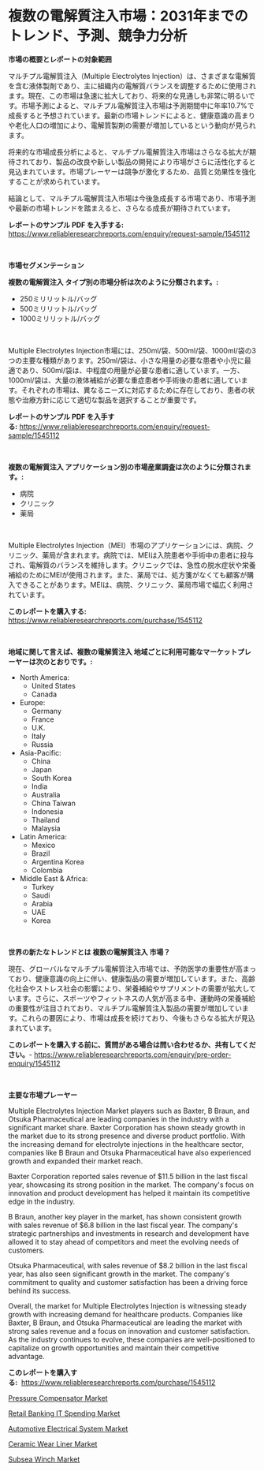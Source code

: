 <p><h1>複数の電解質注入市場：2031年までのトレンド、予測、競争力分析</h1></p><p><strong>市場の概要とレポートの対象範囲</strong></p>
<p><p>マルチプル電解質注入（Multiple Electrolytes Injection）は、さまざまな電解質を含む液体製剤であり、主に組織内の電解質バランスを調整するために使用されます。現在、この市場は急速に拡大しており、将来的な見通しも非常に明るいです。市場予測によると、マルチプル電解質注入市場は予測期間中に年率10.7%で成長すると予想されています。最新の市場トレンドによると、健康意識の高まりや老化人口の増加により、電解質製剤の需要が増加しているという動向が見られます。</p><p>将来的な市場成長分析によると、マルチプル電解質注入市場はさらなる拡大が期待されており、製品の改良や新しい製品の開発により市場がさらに活性化すると見込まれています。市場プレーヤーは競争が激化するため、品質と効果性を強化することが求められています。</p><p>結論として、マルチプル電解質注入市場は今後急成長する市場であり、市場予測や最新の市場トレンドを踏まえると、さらなる成長が期待されています。</p></p>
<p><strong>レポートのサンプル PDF を入手する:</strong> <a href="https://www.reliableresearchreports.com/enquiry/request-sample/1545112">https://www.reliableresearchreports.com/enquiry/request-sample/1545112</a></p>
<p>&nbsp;</p>
<p><strong>市場セグメンテーション</strong></p>
<p><strong>複数の電解質注入 タイプ別の市場分析は次のように分類されます。:</strong></p>
<p><ul><li>250ミリリットル/バッグ</li><li>500ミリリットル/バッグ</li><li>1000ミリリットル/バッグ</li></ul></p>
<p>&nbsp;</p>
<p><p>Multiple Electrolytes Injection市場には、250ml/袋、500ml/袋、1000ml/袋の3つの主要な種類があります。250ml/袋は、小さな用量の必要な患者や小児に最適であり、500ml/袋は、中程度の用量が必要な患者に適しています。一方、1000ml/袋は、大量の液体補給が必要な重症患者や手術後の患者に適しています。それぞれの市場は、異なるニーズに対応するために存在しており、患者の状態や治療方針に応じて適切な製品を選択することが重要です。</p></p>
<p><strong>レポートのサンプル PDF を入手する:</strong>&nbsp;<a href="https://www.reliableresearchreports.com/enquiry/request-sample/1545112">https://www.reliableresearchreports.com/enquiry/request-sample/1545112</a></p>
<p>&nbsp;</p>
<p><strong> 複数の電解質注入 アプリケーション別の市場産業調査は次のように分類されます。:</strong></p>
<p><ul><li>病院</li><li>クリニック</li><li>薬局</li></ul></p>
<p>&nbsp;</p>
<p><p>Multiple Electrolytes Injection（MEI）市場のアプリケーションには、病院、クリニック、薬局が含まれます。病院では、MEIは入院患者や手術中の患者に投与され、電解質のバランスを維持します。クリニックでは、急性の脱水症状や栄養補給のためにMEIが使用されます。また、薬局では、処方箋がなくても顧客が購入できることがあります。MEIは、病院、クリニック、薬局市場で幅広く利用されています。</p></p>
<p><strong>このレポートを購入する:</strong>&nbsp; <a href="https://www.reliableresearchreports.com/purchase/1545112">https://www.reliableresearchreports.com/purchase/1545112</a></p>
<p>&nbsp;</p>
<p><strong>地域に関して言えば、複数の電解質注入 地域ごとに利用可能なマーケットプレーヤーは次のとおりです。:</strong></p>
<p><ul>
    <li>
        North America:
        <ul>
            <li>United States</li>
            <li>Canada</li>
        </ul>
    </li>
    <li>
        Europe:
        <ul>
            <li>Germany</li>
            <li>France</li>
            <li>U.K.</li>
            <li>Italy</li>
            <li>Russia</li>
        </ul>
    </li>
    <li>
        Asia-Pacific:
        <ul>
            <li>China</li>
            <li>Japan</li>
            <li>South Korea</li>
            <li>India</li>
            <li>Australia</li>
            <li>China Taiwan</li>
            <li>Indonesia</li>
            <li>Thailand</li>
            <li>Malaysia</li>
        </ul>
    </li>
    <li>
        Latin America:
        <ul>
            <li>Mexico</li>
            <li>Brazil</li>
            <li>Argentina Korea</li>
            <li>Colombia</li>
        </ul>
    </li>
    <li>
        Middle East & Africa:
        <ul>
            <li>Turkey</li>
            <li>Saudi</li>
            <li>Arabia</li>
            <li>UAE</li>
            <li>Korea</li>
        </ul>
    </li>
    </ul></p>
<p>&nbsp;</p>
<p><strong>世界の新たなトレンドとは 複数の電解質注入 市場？</strong></p>
<p><p>現在、グローバルなマルチプル電解質注入市場では、予防医学の重要性が高まっており、健康意識の向上に伴い、健康製品の需要が増加しています。また、高齢化社会やストレス社会の影響により、栄養補給やサプリメントの需要が拡大しています。さらに、スポーツやフィットネスの人気が高まる中、運動時の栄養補給の重要性が注目されており、マルチプル電解質注入製品の需要が増加しています。これらの要因により、市場は成長を続けており、今後もさらなる拡大が見込まれています。</p></p>
<p><strong>このレポートを購入する前に、質問がある場合は問い合わせるか、共有してください。</strong>- <a href="https://www.reliableresearchreports.com/enquiry/pre-order-enquiry/1545112">https://www.reliableresearchreports.com/enquiry/pre-order-enquiry/1545112</a></p>
<p>&nbsp;</p>
<p><strong>主要な市場プレーヤー</strong></p>
<p><p>Multiple Electrolytes Injection Market players such as Baxter, B Braun, and Otsuka Pharmaceutical are leading companies in the industry with a significant market share. Baxter Corporation has shown steady growth in the market due to its strong presence and diverse product portfolio. With the increasing demand for electrolyte injections in the healthcare sector, companies like B Braun and Otsuka Pharmaceutical have also experienced growth and expanded their market reach.</p><p>Baxter Corporation reported sales revenue of $11.5 billion in the last fiscal year, showcasing its strong position in the market. The company's focus on innovation and product development has helped it maintain its competitive edge in the industry.</p><p>B Braun, another key player in the market, has shown consistent growth with sales revenue of $6.8 billion in the last fiscal year. The company's strategic partnerships and investments in research and development have allowed it to stay ahead of competitors and meet the evolving needs of customers.</p><p>Otsuka Pharmaceutical, with sales revenue of $8.2 billion in the last fiscal year, has also seen significant growth in the market. The company's commitment to quality and customer satisfaction has been a driving force behind its success.</p><p>Overall, the market for Multiple Electrolytes Injection is witnessing steady growth with increasing demand for healthcare products. Companies like Baxter, B Braun, and Otsuka Pharmaceutical are leading the market with strong sales revenue and a focus on innovation and customer satisfaction. As the industry continues to evolve, these companies are well-positioned to capitalize on growth opportunities and maintain their competitive advantage.</p></p>
<p><strong>このレポートを購入する:</strong>&nbsp;&nbsp;<a href="https://www.reliableresearchreports.com/purchase/1545112">https://www.reliableresearchreports.com/purchase/1545112</a></p>
<p><p><a href="https://view.publitas.com/reportprime-1/pressure-compensator-market-share-market-new-trends-analysis-report-by-type-by-application-by-end-use-by-region-and-segment-forecasts-2024-2031/">Pressure Compensator Market</a></p><p><a href="https://www.linkedin.com/pulse/retail-banking-spending-market-comprehensive-report-ind0e?trackingId=DMfVNOOZbuU9qE7GEfaScQ%3D%3D">Retail Banking IT Spending Market</a></p><p><a href="https://issuu.com/reportprime-2/docs/automotive-electrical-system-market-size-2030.pptx">Automotive Electrical System Market</a></p><p><a href="https://gamy-alyssum-396.notion.site/Ceramic-Wear-Liner-Market-Provides-a-Comprehensive-Analysis-Including-a-Macro-Overview-of-the-Market-6aac098d403542959f05fdd003c54101">Ceramic Wear Liner Market</a></p><p><a href="https://view.publitas.com/reportprime-1/subsea-winch-market-research-report-provides-thorough-industry-overview-which-offers-an-in-depth-analysis-of-product-trends-and-new-market-divisions/">Subsea Winch Market</a></p></p>